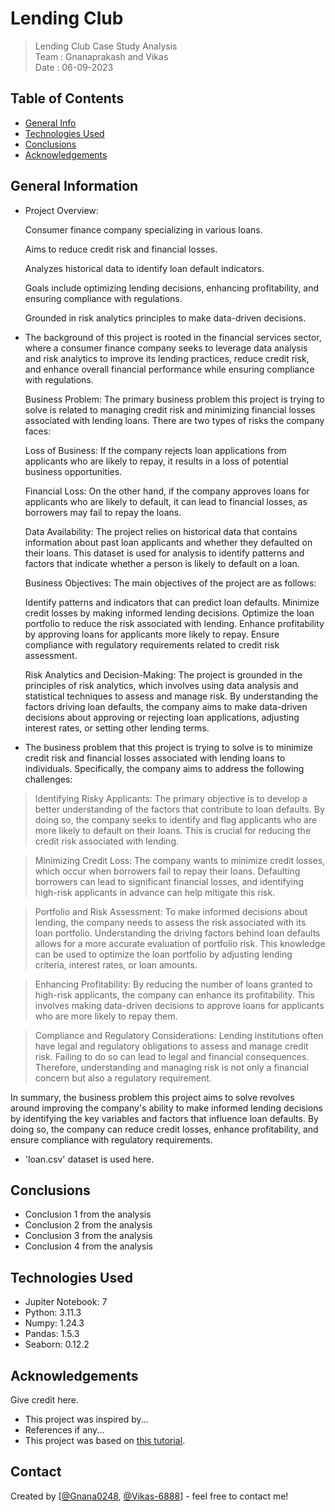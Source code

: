# Lending Club
> Lending Club Case Study Analysis <br>
Team : Gnanaprakash and Vikas <br>
Date : 06-09-2023

## Table of Contents
* [General Info](#general-information)
* [Technologies Used](#technologies-used)
* [Conclusions](#conclusions)
* [Acknowledgements](#acknowledgements)

<!-- You can include any other section that is pertinent to your problem -->

## General Information
- Project Overview:
  
   Consumer finance company specializing in various loans.
  
   Aims to reduce credit risk and financial losses.
  
   Analyzes historical data to identify loan default indicators.
  
   Goals include optimizing lending decisions, enhancing profitability, and ensuring compliance with regulations.
  
   Grounded in risk analytics principles to make data-driven decisions.

- The background of this project is rooted in the financial services sector, where a consumer finance company seeks to leverage data analysis and risk analytics to improve its lending practices, reduce credit risk, and enhance overall financial performance while ensuring compliance with regulations.

   Business Problem:
   The primary business problem this project is trying to solve is related to managing credit risk and minimizing financial losses associated with lending loans. There are 
   two types of risks the company faces:

   Loss of Business: If the company rejects loan applications from applicants who are likely to repay, it results in a loss of potential business opportunities.

   Financial Loss: On the other hand, if the company approves loans for applicants who are likely to default, it can lead to financial losses, as borrowers may fail to 
   repay the loans.

   Data Availability:
   The project relies on historical data that contains information about past loan applicants and whether they defaulted on their loans. This dataset is used for analysis 
   to identify patterns and factors that indicate whether a person is likely to default on a loan.

   Business Objectives:
   The main objectives of the project are as follows:

   Identify patterns and indicators that can predict loan defaults.
   Minimize credit losses by making informed lending decisions.
   Optimize the loan portfolio to reduce the risk associated with lending.
   Enhance profitability by approving loans for applicants more likely to repay.
   Ensure compliance with regulatory requirements related to credit risk assessment.

   Risk Analytics and Decision-Making:
   The project is grounded in the principles of risk analytics, which involves using data analysis and statistical techniques to assess and manage risk. By understanding 
   the factors driving loan defaults, the company aims to make data-driven decisions about approving or rejecting loan applications, adjusting interest rates, or setting 
   other lending terms.

- The business problem that this project is trying to solve is to minimize credit risk and financial losses associated with lending loans to individuals. Specifically, the company aims to address the following challenges:

> Identifying Risky Applicants: The primary objective is to develop a better understanding of the factors that contribute to loan defaults. By doing so, the company seeks to identify and flag applicants who are more likely to default on their loans. This is crucial for reducing the credit risk associated with lending.

> Minimizing Credit Loss: The company wants to minimize credit losses, which occur when borrowers fail to repay their loans. Defaulting borrowers can lead to significant financial losses, and identifying high-risk applicants in advance can help mitigate this risk.

> Portfolio and Risk Assessment: To make informed decisions about lending, the company needs to assess the risk associated with its loan portfolio. Understanding the driving factors behind loan defaults allows for a more accurate evaluation of portfolio risk. This knowledge can be used to optimize the loan portfolio by adjusting lending criteria, interest rates, or loan amounts.

> Enhancing Profitability: By reducing the number of loans granted to high-risk applicants, the company can enhance its profitability. This involves making data-driven decisions to approve loans for applicants who are more likely to repay them.

> Compliance and Regulatory Considerations: Lending institutions often have legal and regulatory obligations to assess and manage credit risk. Failing to do so can lead to legal and financial consequences. Therefore, understanding and managing risk is not only a financial concern but also a regulatory requirement.

In summary, the business problem this project aims to solve revolves around improving the company's ability to make informed lending decisions by identifying the key variables and factors that influence loan defaults. By doing so, the company can reduce credit losses, enhance profitability, and ensure compliance with regulatory requirements.

- 'loan.csv' dataset is used here.

<!-- You don't have to answer all the questions - just the ones relevant to your project. -->

## Conclusions
- Conclusion 1 from the analysis
- Conclusion 2 from the analysis
- Conclusion 3 from the analysis
- Conclusion 4 from the analysis

<!-- You don't have to answer all the questions - just the ones relevant to your project. -->


## Technologies Used
- Jupiter Notebook: 7
- Python: 3.11.3
- Numpy: 1.24.3
- Pandas: 1.5.3
- Seaborn: 0.12.2

<!-- As the libraries versions keep on changing, it is recommended to mention the version of library used in this project -->

## Acknowledgements
Give credit here.
- This project was inspired by...
- References if any...
- This project was based on [this tutorial](https://www.example.com).


## Contact
Created by [[@Gnana0248](https://github.com/Gnana0248), [@Vikas-6888](https://github.com/Vikas-6888)] - feel free to contact me!


<!-- Optional -->
<!-- ## License -->
<!-- This project is open source and available under the [... License](). -->

<!-- You don't have to include all sections - just the one's relevant to your project -->
